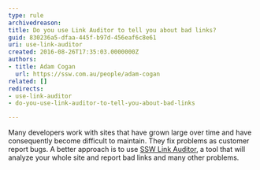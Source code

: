 ```yaml
---
type: rule
archivedreason: 
title: Do you use Link Auditor to tell you about bad links?
guid: 830236a5-dfaa-445f-b97d-456eaf6c8e61
uri: use-link-auditor
created: 2016-08-26T17:35:03.0000000Z
authors:
- title: Adam Cogan
  url: https://ssw.com.au/people/adam-cogan
related: []
redirects:
- use-link-auditor
- do-you-use-link-auditor-to-tell-you-about-bad-links

---
```


Many developers work with sites that have grown large over time and have consequently become difficult to maintain. They fix problems as customer report bugs. A better approach is to use [SSW Link Auditor](https&#58;//sswlinkauditor.com/), a tool that will analyze your whole site and report bad links and many other problems. 

<!--endintro-->
